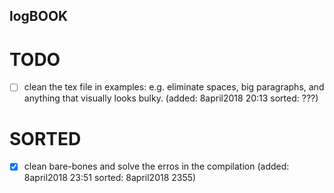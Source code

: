 logBOOK
---

# TODO

* [ ]  clean the tex file in examples: e.g. eliminate spaces, big paragraphs,
 and anything that visually looks bulky.
	(added: 8april2018 20:13 sorted: ???)


# SORTED

* [x]  clean bare-bones and solve the erros in the compilation
	(added: 8april2018 23:51 sorted: 8april2018 2355)


